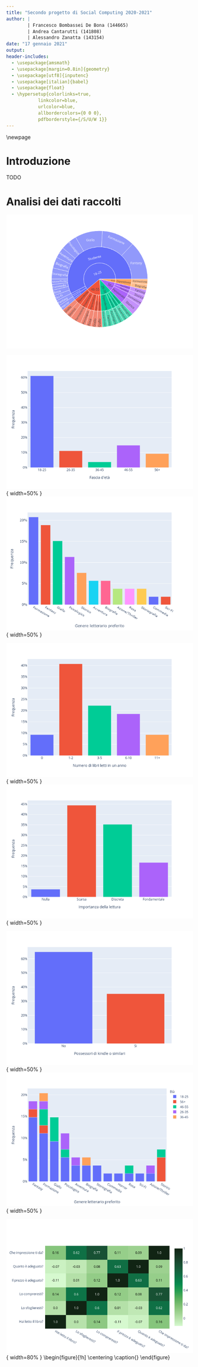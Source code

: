 ```yaml
---
title: "Secondo progetto di Social Computing 2020-2021"
author: |
        | Francesco Bombassei De Bona (144665)
        | Andrea Cantarutti (141808)
        | Alessandro Zanatta (143154)
date: "17 gennaio 2021"
output:
header-includes:
  - \usepackage{amsmath}
  - \usepackage[margin=0.8in]{geometry}
  - \usepackage[utf8]{inputenc}
  - \usepackage[italian]{babel}
  - \usepackage{float}
  - \hypersetup{colorlinks=true,
            linkcolor=blue,
            urlcolor=blue,
            allbordercolors={0 0 0},
            pdfborderstyle={/S/U/W 1}}
---
```


\newpage

# Introduzione

TODO

# Analisi dei dati raccolti

![](../../pyAnalysis/plot/sunburst_genre.png)

![](../../pyAnalysis/plot/bar_age.png){ width=50% }
![](../../pyAnalysis/plot/bar_genre.png){ width=50% }

<!--
\begin{figure}[!h]
\caption{}
\end{figure}
-->

![](../../pyAnalysis/plot/bar_books_read.png){ width=50% }
![](../../pyAnalysis/plot/bar_reading.png){ width=50% }

![](../../pyAnalysis/plot/bar_kindle.png){ width=50% }
![](../../pyAnalysis/plot/bar_genre_age.png){ width=50% }

![](../../pyAnalysis/plot/heatmap.png){ width=80% }
\begin{figure}[!h]
\centering
\caption{}
\end{figure}
